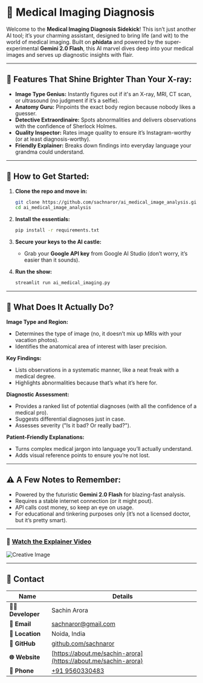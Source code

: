 # 🩻 Medical Imaging Diagnosis

Welcome to the **Medical Imaging Diagnosis Sidekick**! This isn’t just another AI tool; it’s your charming assistant, designed to bring life (and wit) to the world of medical imaging. Built on **phidata** and powered by the super-experimental **Gemini 2.0 Flash**, this AI marvel dives deep into your medical images and serves up diagnostic insights with flair.

---

## 🎉 Features That Shine Brighter Than Your X-ray:

- **Image Type Genius:** Instantly figures out if it's an X-ray, MRI, CT scan, or ultrasound (no judgment if it’s a selfie).
- **Anatomy Guru:** Pinpoints the exact body region because nobody likes a guesser.
- **Detective Extraordinaire:** Spots abnormalities and delivers observations with the confidence of Sherlock Holmes.
- **Quality Inspector:** Rates image quality to ensure it’s Instagram-worthy (or at least diagnosis-worthy).
- **Friendly Explainer:** Breaks down findings into everyday language your grandma could understand.

---

## 🔧 How to Get Started:

1. **Clone the repo and move in:**
   ```sh
   git clone https://github.com/sachnaror/ai_medical_image_analysis.git
   cd ai_medical_image_analysis
   ```

2. **Install the essentials:**
   ```sh
   pip install -r requirements.txt
   ```

3. **Secure your keys to the AI castle:**
   - Grab your **Google API key** from Google AI Studio (don’t worry, it’s easier than it sounds).

4. **Run the show:**
   ```sh
   streamlit run ai_medical_imaging.py
   ```

---

## 🧩 What Does It Actually Do?

**Image Type and Region:**
- Determines the type of image (no, it doesn’t mix up MRIs with your vacation photos).
- Identifies the anatomical area of interest with laser precision.

**Key Findings:**
- Lists observations in a systematic manner, like a neat freak with a medical degree.
- Highlights abnormalities because that’s what it’s here for.

**Diagnostic Assessment:**
- Provides a ranked list of potential diagnoses (with all the confidence of a medical pro).
- Suggests differential diagnoses just in case.
- Assesses severity ("Is it bad? Or really bad?").

**Patient-Friendly Explanations:**
- Turns complex medical jargon into language you’ll actually understand.
- Adds visual reference points to ensure you’re not lost.

---

## ⚠️ A Few Notes to Remember:

- Powered by the futuristic **Gemini 2.0 Flash** for blazing-fast analysis.
- Requires a stable internet connection (or it might pout).
- API calls cost money, so keep an eye on usage.
- For educational and tinkering purposes only (it’s not a licensed doctor, but it’s pretty smart).

---

### 🎥 [Watch the Explainer Video](https://www.youtube.com/replace_with_actual_link)

![Creative Image](https://raw.githubusercontent.com/sachnaror/ai_medical_image_analysis/main/assets/creative_image.png)

---

## 📩 Contact

| Name              | Details                             |
|-------------------|-------------------------------------|
| **👨‍💻 Developer**  | Sachin Arora                      |
| **📧 Email**       | [sachnaror@gmail.com](mailto:sachnaror@gmail.com) |
| **📍 Location**    | Noida, India                       |
| **📂 GitHub**      | [github.com/sachnaror](https://github.com/sachnaror) |
| **🌐 Website**     | [https://about.me/sachin-arora](https://about.me/sachin-arora) |
| **📱 Phone**       | [+91 9560330483](tel:+919560330483) |



